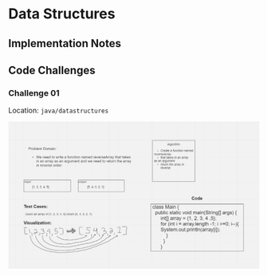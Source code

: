 # Data Structures

## Implementation Notes

## Code Challenges

### Challenge 01

Location: `java/datastructures`

![image](codechallenge1.png)
